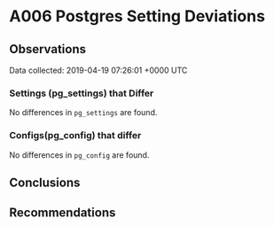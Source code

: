 # A006 Postgres Setting Deviations #

## Observations ##
Data collected: 2019-04-19 07:26:01 +0000 UTC  

### Settings (pg_settings) that Differ ###

No differences in `pg_settings` are found.

### Configs(pg_config) that differ ###

No differences in `pg_config` are found.



## Conclusions ##


## Recommendations ##

